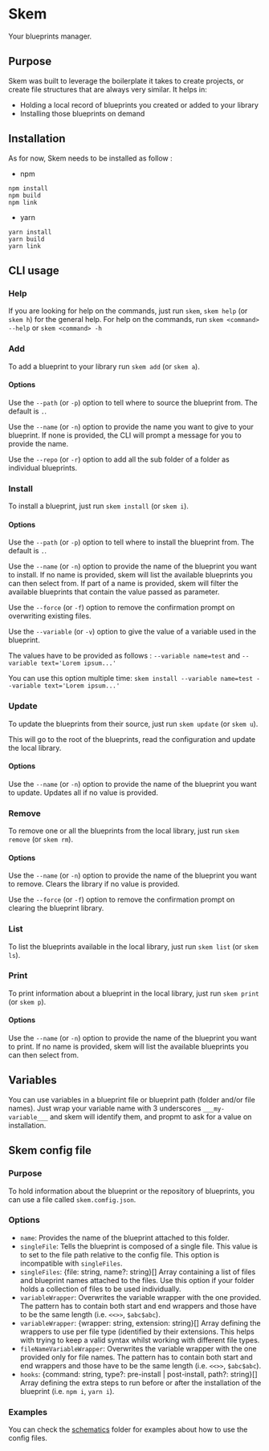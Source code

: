 # Skem

Your blueprints manager.

## Purpose

Skem was built to leverage the boilerplate it takes to create projects, or create file structures that are always very
similar. It helps in:

- Holding a local record of blueprints you created or added to your library
- Installing those blueprints on demand



## Installation

As for now, Skem needs to be installed as follow :

- npm
```shell
npm install
npm build
npm link
```

- yarn
```shell
yarn install
yarn build
yarn link
```

## CLI usage

### Help

If you are looking for help on the commands, just run `skem`, `skem help` (or `skem h`) for the general help.
For help on the commands, run `skem <command> --help` or `skem <command> -h`

### Add

To add a blueprint to your library run `skem add` (or `skem a`).

#### Options

Use the `--path` (or `-p`) option to tell where to source the blueprint from. The default is `.`.

Use the `--name` (or `-n`) option to provide the name you want to give to your blueprint.
If none is provided, the CLI will prompt a message for you to provide the name.

Use the `--repo` (or `-r`) option to add all the sub folder of a folder as individual blueprints.

### Install

To install a blueprint, just run `skem install` (or `skem i`).

#### Options

Use the `--path` (or `-p`) option to tell where to install the blueprint from. The default is `.`.

Use the `--name` (or `-n`) option to provide the name of the blueprint you want to install.
If no name is provided, skem will list the available blueprints you can then select from.
If part of a name is provided, skem will filter the available blueprints that contain the value passed as parameter.

Use the `--force` (or `-f`) option to remove the confirmation prompt on overwriting existing files.

Use the `--variable` (or `-v`) option to give the value of a variable used in the blueprint.

The values have to be provided as follows : `--variable name=test` and `--variable text='Lorem ipsum...'`

You can use this option multiple time: `skem install --variable name=test --variable text='Lorem ipsum...'`

### Update

To update the blueprints from their source, just run `skem update` (or `skem u`).

This will go to the root of the blueprints, read the configuration and update the local library.

#### Options

Use the `--name` (or `-n`) option to provide the name of the blueprint you want to update.
Updates all if no value is provided.

### Remove

To remove one or all the blueprints from the local library, just run `skem remove` (or `skem rm`).

#### Options

Use the `--name` (or `-n`) option to provide the name of the blueprint you want to remove.
Clears the library if no value is provided.

Use the `--force` (or `-f`) option to remove the confirmation prompt on clearing the blueprint library.

### List

To list the blueprints available in the local library, just run `skem list` (or `skem ls`).

### Print

To print information about a blueprint in the local library, just run `skem print` (or `skem p`).

#### Options

Use the `--name` (or `-n`) option to provide the name of the blueprint you want to print.
If no name is provided, skem will list the available blueprints you can then select from.

## Variables

You can use variables in a blueprint file or blueprint path (folder and/or file names).
Just wrap your variable name with 3 underscores `___my-variable___` and skem will identify them, and propmt to ask for a
value on installation.

## Skem config file

### Purpose

To hold information about the blueprint or the repository of blueprints, you can use a file called `skem.comfig.json`.

### Options

- `name`: <string> Provides the name of the blueprint attached to this folder.
- `singleFile`: <string> Tells the blueprint is composed of a single file.
This value is to set to the file path relative to the config file.
This option is incompatible with `singleFiles`.
- `singleFiles`: {file: string, name?: string}[] Array containing a list of files and blueprint names attached to the
files.
Use this option if your folder holds a collection of files to be used individually.
- `variableWrapper`: <string> Overwrites the variable wrapper with the one provided.
The pattern has to contain both start and end wrappers and those have to be the same length (i.e. `<<>>`, `$abc$abc`).
- `variableWrapper`: {wrapper: string, extension: string}[] Array defining the wrappers to use per file type (identified
by their extensions. This helps with trying to keep a valid syntax whilst working with different file types.
- `fileNameVariableWrapper`: <string> Overwrites the variable wrapper with the one provided only for file names.
The pattern has to contain both start and end wrappers and those have to be the same length (i.e. `<<>>`, `$abc$abc`).
- `hooks`: {command: string, type?: pre-install | post-install, path?: string}[] Array defining the extra steps to run
before or after the installation of the blueprint (i.e. `npm i`, `yarn i`).

### Examples

You can check the [schematics](./schematics) folder for examples about how to use the config files. 
